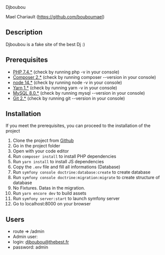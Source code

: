 Djboubou

Mael Chariault (https://github.com/bouboumael)

## Description
Djboubou is a fake site of the best Dj :)

## Prerequisites

* [PHP 7.4.*](https://www.php.net/releases/7_4_0.php) (check by running php -v in your console)
* [Composer 2.*](https://getcomposer.org/) (check by running composer --version in your console)
* [node 14.*](https://nodejs.org/en/) (check by running node -v in your console)
* [Yarn 1.*](https://yarnpkg.com/) (check by running yarn -v in your console)
* [MySQL 8.0.*](https://www.mysql.com/fr/) (check by running mysql --version in your console)
* [Git 2.*](https://git-scm.com/) (check by running git --version in your console)


## Installation
If you meet the prerequisites, you can proceed to the installation of the project 

1. Clone the project from [Github](https://github.com/bouboumael/djboubou)
2. Go in the project folder
3. Open with your code editor
4. Run `composer install` to install PHP dependencies
5. Run `yarn install` to install JS dependencies
6. Copy the `.env` file and fill all informations (Database)
7. Run `symfony console doctrine:database:create` to create database
8. Run `symfony console doctrine:migration:migrate` to create structure of database
9. No Fixtures. Datas in the migration.
10. Run `yarn encore dev` to build assets
11. Run `symfony server:start` to launch symfony server
12. Go to localhost:8000 on your browser
## Users
* route => /admin
* Admin user:
* login: djboubou@thebest.fr
* password: admin